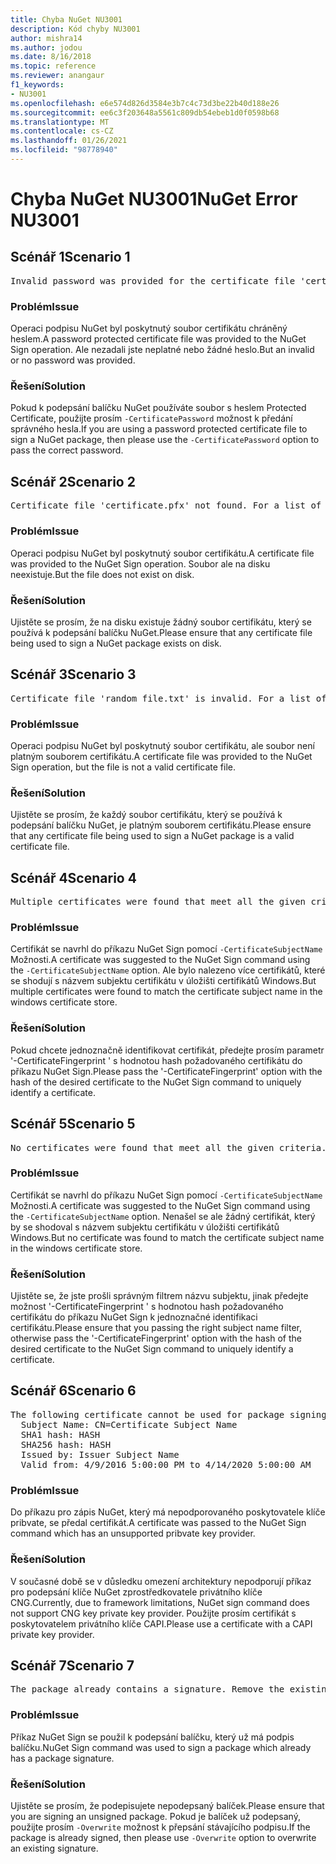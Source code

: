 ```yaml
---
title: Chyba NuGet NU3001
description: Kód chyby NU3001
author: mishra14
ms.author: jodou
ms.date: 8/16/2018
ms.topic: reference
ms.reviewer: anangaur
f1_keywords:
- NU3001
ms.openlocfilehash: e6e574d826d3584e3b7c4c73d3be22b40d188e26
ms.sourcegitcommit: ee6c3f203648a5561c809db54ebeb1d0f0598b68
ms.translationtype: MT
ms.contentlocale: cs-CZ
ms.lasthandoff: 01/26/2021
ms.locfileid: "98778940"
---
```

# <a name="nuget-error-nu3001"></a><span data-ttu-id="703e8-103">Chyba NuGet NU3001</span><span class="sxs-lookup"><span data-stu-id="703e8-103">NuGet Error NU3001</span></span>

## <a name="scenario-1"></a><span data-ttu-id="703e8-104">Scénář 1</span><span class="sxs-lookup"><span data-stu-id="703e8-104">Scenario 1</span></span>

<pre>Invalid password was provided for the certificate file 'certificate.pfx'. Provide a valid password using the '-CertificatePassword' option.</pre>

### <a name="issue"></a><span data-ttu-id="703e8-105">Problém</span><span class="sxs-lookup"><span data-stu-id="703e8-105">Issue</span></span>

<span data-ttu-id="703e8-106">Operaci podpisu NuGet byl poskytnutý soubor certifikátu chráněný heslem.</span><span class="sxs-lookup"><span data-stu-id="703e8-106">A password protected certificate file was provided to the NuGet Sign operation.</span></span> <span data-ttu-id="703e8-107">Ale nezadali jste neplatné nebo žádné heslo.</span><span class="sxs-lookup"><span data-stu-id="703e8-107">But an invalid or no password was provided.</span></span>


### <a name="solution"></a><span data-ttu-id="703e8-108">Řešení</span><span class="sxs-lookup"><span data-stu-id="703e8-108">Solution</span></span>

<span data-ttu-id="703e8-109">Pokud k podepsání balíčku NuGet používáte soubor s heslem Protected Certificate, použijte prosím `-CertificatePassword` možnost k předání správného hesla.</span><span class="sxs-lookup"><span data-stu-id="703e8-109">If you are using a password protected certificate file to sign a NuGet package, then please use the `-CertificatePassword` option to pass the correct password.</span></span>



## <a name="scenario-2"></a><span data-ttu-id="703e8-110">Scénář 2</span><span class="sxs-lookup"><span data-stu-id="703e8-110">Scenario 2</span></span>

<pre>Certificate file 'certificate.pfx' not found. For a list of accepted ways to provide a certificate, visit https://docs.nuget.org/docs/reference/command-line-reference.</pre>

### <a name="issue"></a><span data-ttu-id="703e8-111">Problém</span><span class="sxs-lookup"><span data-stu-id="703e8-111">Issue</span></span>

<span data-ttu-id="703e8-112">Operaci podpisu NuGet byl poskytnutý soubor certifikátu.</span><span class="sxs-lookup"><span data-stu-id="703e8-112">A certificate file was provided to the NuGet Sign operation.</span></span> <span data-ttu-id="703e8-113">Soubor ale na disku neexistuje.</span><span class="sxs-lookup"><span data-stu-id="703e8-113">But the file does not exist on disk.</span></span>


### <a name="solution"></a><span data-ttu-id="703e8-114">Řešení</span><span class="sxs-lookup"><span data-stu-id="703e8-114">Solution</span></span>

<span data-ttu-id="703e8-115">Ujistěte se prosím, že na disku existuje žádný soubor certifikátu, který se používá k podepsání balíčku NuGet.</span><span class="sxs-lookup"><span data-stu-id="703e8-115">Please ensure that any certificate file being used to sign a NuGet package exists on disk.</span></span>



## <a name="scenario-3"></a><span data-ttu-id="703e8-116">Scénář 3</span><span class="sxs-lookup"><span data-stu-id="703e8-116">Scenario 3</span></span>

<pre>Certificate file 'random_file.txt' is invalid. For a list of accepted ways to provide a certificate, visit https://docs.nuget.org/docs/reference/command-line-reference.</pre>

### <a name="issue"></a><span data-ttu-id="703e8-117">Problém</span><span class="sxs-lookup"><span data-stu-id="703e8-117">Issue</span></span>

<span data-ttu-id="703e8-118">Operaci podpisu NuGet byl poskytnutý soubor certifikátu, ale soubor není platným souborem certifikátu.</span><span class="sxs-lookup"><span data-stu-id="703e8-118">A certificate file was provided to the NuGet Sign operation, but the file is not a valid certificate file.</span></span>


### <a name="solution"></a><span data-ttu-id="703e8-119">Řešení</span><span class="sxs-lookup"><span data-stu-id="703e8-119">Solution</span></span>

<span data-ttu-id="703e8-120">Ujistěte se prosím, že každý soubor certifikátu, který se používá k podepsání balíčku NuGet, je platným souborem certifikátu.</span><span class="sxs-lookup"><span data-stu-id="703e8-120">Please ensure that any certificate file being used to sign a NuGet package is a valid certificate file.</span></span>



## <a name="scenario-4"></a><span data-ttu-id="703e8-121">Scénář 4</span><span class="sxs-lookup"><span data-stu-id="703e8-121">Scenario 4</span></span>

<pre>Multiple certificates were found that meet all the given criteria. Use the '-CertificateFingerprint' option with the hash of the desired certificate.</pre>

### <a name="issue"></a><span data-ttu-id="703e8-122">Problém</span><span class="sxs-lookup"><span data-stu-id="703e8-122">Issue</span></span>

<span data-ttu-id="703e8-123">Certifikát se navrhl do příkazu NuGet Sign pomocí `-CertificateSubjectName` Možnosti.</span><span class="sxs-lookup"><span data-stu-id="703e8-123">A certificate was suggested to the NuGet Sign command using the `-CertificateSubjectName` option.</span></span> <span data-ttu-id="703e8-124">Ale bylo nalezeno více certifikátů, které se shodují s názvem subjektu certifikátu v úložišti certifikátů Windows.</span><span class="sxs-lookup"><span data-stu-id="703e8-124">But multiple certificates were found to match the certificate subject name in the windows certificate store.</span></span>


### <a name="solution"></a><span data-ttu-id="703e8-125">Řešení</span><span class="sxs-lookup"><span data-stu-id="703e8-125">Solution</span></span>

<span data-ttu-id="703e8-126">Pokud chcete jednoznačně identifikovat certifikát, předejte prosím parametr '-CertificateFingerprint ' s hodnotou hash požadovaného certifikátu do příkazu NuGet Sign.</span><span class="sxs-lookup"><span data-stu-id="703e8-126">Please pass the '-CertificateFingerprint' option with the hash of the desired certificate to the NuGet Sign command to uniquely identify a certificate.</span></span>



## <a name="scenario-5"></a><span data-ttu-id="703e8-127">Scénář 5</span><span class="sxs-lookup"><span data-stu-id="703e8-127">Scenario 5</span></span>

<pre>No certificates were found that meet all the given criteria. For a list of accepted ways to provide a certificate, visit https://docs.nuget.org/docs/reference/command-line-reference.</pre>

### <a name="issue"></a><span data-ttu-id="703e8-128">Problém</span><span class="sxs-lookup"><span data-stu-id="703e8-128">Issue</span></span>

<span data-ttu-id="703e8-129">Certifikát se navrhl do příkazu NuGet Sign pomocí `-CertificateSubjectName` Možnosti.</span><span class="sxs-lookup"><span data-stu-id="703e8-129">A certificate was suggested to the NuGet Sign command using the `-CertificateSubjectName` option.</span></span> <span data-ttu-id="703e8-130">Nenašel se ale žádný certifikát, který by se shodoval s názvem subjektu certifikátu v úložišti certifikátů Windows.</span><span class="sxs-lookup"><span data-stu-id="703e8-130">But no certificate was found to match the certificate subject name in the windows certificate store.</span></span>


### <a name="solution"></a><span data-ttu-id="703e8-131">Řešení</span><span class="sxs-lookup"><span data-stu-id="703e8-131">Solution</span></span>

<span data-ttu-id="703e8-132">Ujistěte se, že jste prošli správným filtrem názvu subjektu, jinak předejte možnost '-CertificateFingerprint ' s hodnotou hash požadovaného certifikátu do příkazu NuGet Sign k jednoznačné identifikaci certifikátu.</span><span class="sxs-lookup"><span data-stu-id="703e8-132">Please ensure that you passing the right subject name filter, otherwise pass the '-CertificateFingerprint' option with the hash of the desired certificate to the NuGet Sign command to uniquely identify a certificate.</span></span>



## <a name="scenario-6"></a><span data-ttu-id="703e8-133">Scénář 6</span><span class="sxs-lookup"><span data-stu-id="703e8-133">Scenario 6</span></span>

<pre>The following certificate cannot be used for package signing as the private key provider is unsupported:
  Subject Name: CN=Certificate Subject Name
  SHA1 hash: HASH
  SHA256 hash: HASH
  Issued by: Issuer Subject Name
  Valid from: 4/9/2016 5:00:00 PM to 4/14/2020 5:00:00 AM</pre>

### <a name="issue"></a><span data-ttu-id="703e8-134">Problém</span><span class="sxs-lookup"><span data-stu-id="703e8-134">Issue</span></span>

<span data-ttu-id="703e8-135">Do příkazu pro zápis NuGet, který má nepodporovaného poskytovatele klíče pribvate, se předal certifikát.</span><span class="sxs-lookup"><span data-stu-id="703e8-135">A certificate was passed to the NuGet Sign command which has an unsupported pribvate key provider.</span></span> 


### <a name="solution"></a><span data-ttu-id="703e8-136">Řešení</span><span class="sxs-lookup"><span data-stu-id="703e8-136">Solution</span></span>

<span data-ttu-id="703e8-137">V současné době se v důsledku omezení architektury nepodporují příkaz pro podepsání klíče NuGet zprostředkovatele privátního klíče CNG.</span><span class="sxs-lookup"><span data-stu-id="703e8-137">Currently, due to framework limitations, NuGet sign command does not support CNG key private key provider.</span></span> <span data-ttu-id="703e8-138">Použijte prosím certifikát s poskytovatelem privátního klíče CAPI.</span><span class="sxs-lookup"><span data-stu-id="703e8-138">Please use a certificate with a CAPI private key provider.</span></span>



## <a name="scenario-7"></a><span data-ttu-id="703e8-139">Scénář 7</span><span class="sxs-lookup"><span data-stu-id="703e8-139">Scenario 7</span></span>

<pre>The package already contains a signature. Remove the existing signature before adding a new signature.</pre>

### <a name="issue"></a><span data-ttu-id="703e8-140">Problém</span><span class="sxs-lookup"><span data-stu-id="703e8-140">Issue</span></span>

<span data-ttu-id="703e8-141">Příkaz NuGet Sign se použil k podepsání balíčku, který už má podpis balíčku.</span><span class="sxs-lookup"><span data-stu-id="703e8-141">NuGet Sign command was used to sign a package which already has a package signature.</span></span>


### <a name="solution"></a><span data-ttu-id="703e8-142">Řešení</span><span class="sxs-lookup"><span data-stu-id="703e8-142">Solution</span></span>

<span data-ttu-id="703e8-143">Ujistěte se prosím, že podepisujete nepodepsaný balíček.</span><span class="sxs-lookup"><span data-stu-id="703e8-143">Please ensure that you are signing an unsigned package.</span></span> <span data-ttu-id="703e8-144">Pokud je balíček už podepsaný, použijte prosím `-Overwrite` možnost k přepsání stávajícího podpisu.</span><span class="sxs-lookup"><span data-stu-id="703e8-144">If the package is already signed, then please use `-Overwrite` option to overwrite an existing signature.</span></span>


